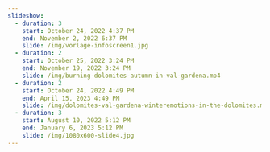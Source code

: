 ```yaml
---
slideshow:
  - duration: 3
    start: October 24, 2022 4:37 PM
    end: November 2, 2022 6:37 PM
    slide: /img/vorlage-infoscreen1.jpg
  - duration: 2
    start: October 25, 2022 3:24 PM
    end: November 19, 2022 3:24 PM
    slide: /img/burning-dolomites-autumn-in-val-gardena.mp4
  - duration: 2
    start: October 24, 2022 4:49 PM
    end: April 15, 2023 4:49 PM
    slide: /img/dolomites-val-gardena-winteremotions-in-the-dolomites.mp4
  - duration: 3
    start: August 10, 2022 5:12 PM
    end: January 6, 2023 5:12 PM
    slide: /img/1080x600-slide4.jpg
---
```

